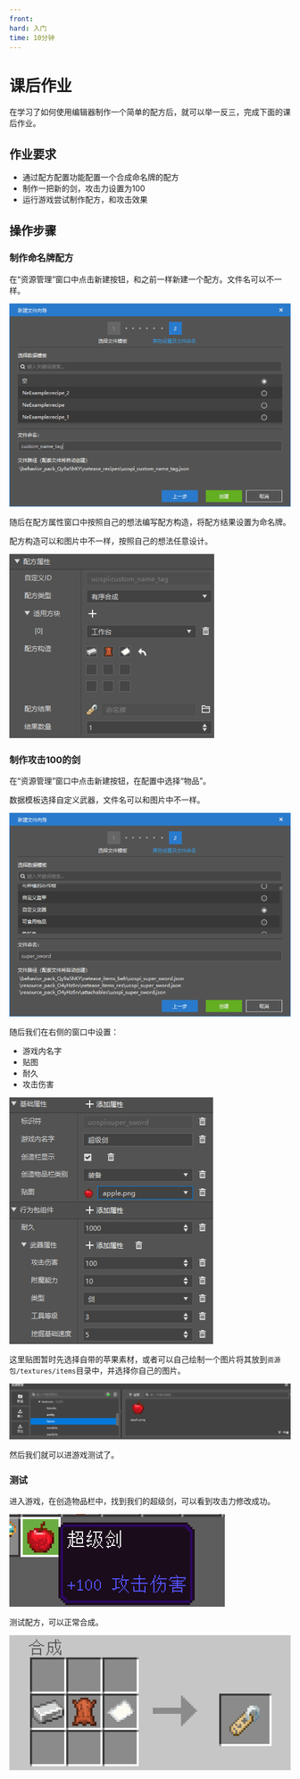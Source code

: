 ```yaml
---
front:
hard: 入门
time: 10分钟
---
```

# 课后作业

在学习了如何使用编辑器制作一个简单的配方后，就可以举一反三，完成下面的课后作业。

## 作业要求

- 通过配方配置功能配置一个合成命名牌的配方
- 制作一把新的剑，攻击力设置为100
- 运行游戏尝试制作配方，和攻击效果

## 操作步骤

### 制作命名牌配方

在“资源管理”窗口中点击新建按钮，和之前一样新建一个配方。文件名可以不一样。

![](./images/14.png)

随后在配方属性窗口中按照自己的想法编写配方构造，将配方结果设置为命名牌。

配方构造可以和图片中不一样，按照自己的想法任意设计。

![](./images/15.png)

### 制作攻击100的剑

在“资源管理”窗口中点击新建按钮，在配置中选择“物品”。

数据模板选择自定义武器，文件名可以和图片中不一样。

![](./images/16.png)

随后我们在右侧的窗口中设置：

- 游戏内名字
- 贴图
- 耐久
- 攻击伤害

![](./images/17.png)

这里贴图暂时先选择自带的苹果素材，或者可以自己绘制一个图片将其放到```资源包/textures/items```目录中，并选择你自己的图片。

![](./images/18.png)

然后我们就可以进游戏测试了。

### 测试

进入游戏，在创造物品栏中，找到我们的超级剑，可以看到攻击力修改成功。

![](./images/19.png)

测试配方，可以正常合成。

![](./images/20.png)
